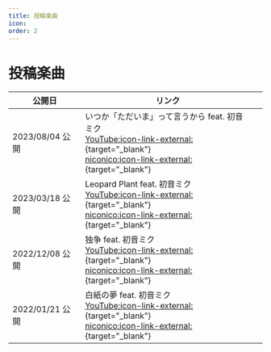```yaml
---
title: 投稿楽曲
icon: 
order: 2
---
```

# 投稿楽曲
|公開日|リンク||
|--|--|--|
|2023/08/04 公開|いつか「ただいま」って言うから feat. 初音ミク<br>[YouTube:icon-link-external:](https://www.youtube.com/watch?v=IVAIgjNwyPY){target="_blank"}<br>[niconico:icon-link-external:](https://www.nicovideo.jp/watch/sm42413158){target="_blank"}||
|2023/03/18 公開|Leopard Plant feat. 初音ミク<br>[YouTube:icon-link-external:](https://www.youtube.com/watch?v=C-TYpeYmtvg){target="_blank"}<br>[niconico:icon-link-external:](https://www.nicovideo.jp/watch/sm41950614){target="_blank"}||
|2022/12/08 公開|独争 feat. 初音ミク<br>[YouTube:icon-link-external:](https://www.youtube.com/watch?v=hrz-xz5TX64){target="_blank"}<br>[niconico:icon-link-external:](https://www.nicovideo.jp/watch/sm41475257){target="_blank"}||
|2022/01/21 公開|白紙の夢 feat. 初音ミク<br>[YouTube:icon-link-external:](https://www.youtube.com/watch?v=GDYS9H1z4XE){target="_blank"}<br>[niconico:icon-link-external:](https://www.nicovideo.jp/watch/sm39926987){target="_blank"}||

